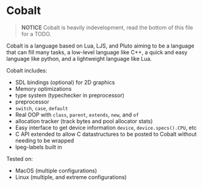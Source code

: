# Cobalt
> **NOTICE** Cobalt is heavily indevelopment, read the bottom of this file for a TODO.

Cobalt is a language based on Lua, LJS, and Pluto aiming to be a language that can fill many tasks, a
low-level language like C++, a quick and easy language like python, and a lightweight language like Lua.

Cobalt includes:
- SDL bindings (optional) for 2D graphics
- Memory optimizations
- type system (typechecker in preprocessor)
- preprocessor
- `switch`, `case`, `default`
- Real OOP with `class`, `parent`, `extends`, `new`, and `of`
- allocation tracker (track bytes and pool allocator stats)
- Easy interface to get device information `device`, `device.specs().CPU`, etc
- C API extended to allow C datastructures to be posted to Cobalt without needing to be wrapped
- lpeg-labels built in

Tested on:
- MacOS (multiple configurations)
- Linux (multiple, and extreme configurations)